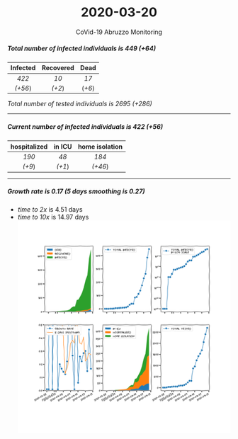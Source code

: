<div align='center'>

# 2020-03-20
CoVid-19 Abruzzo Monitoring
</div>

##### Total number of infected individuals is 449 (+64)
Infected | Recovered | Dead
:---: | :---: | :---:
*422* | *10* | *17*
*(+56*) | *(+2*) | (*+6*)

*Total number of tested individuals is 2695 (+286)*
***
##### Current number of infected individuals is 422 (+56)
hospitalized | in ICU | home isolation
:---: | :---: | :---:
*190* |*48* |*184*
*(+9*) |*(+1*) |*(+46*)
***
##### Growth rate is 0.17 (5 days smoothing is 0.27)
- *time to 2x* is 4.51 days
- *time to 10x* is 14.97 days
![stats][stats]

[stats]: stats_Abruzzo.png
